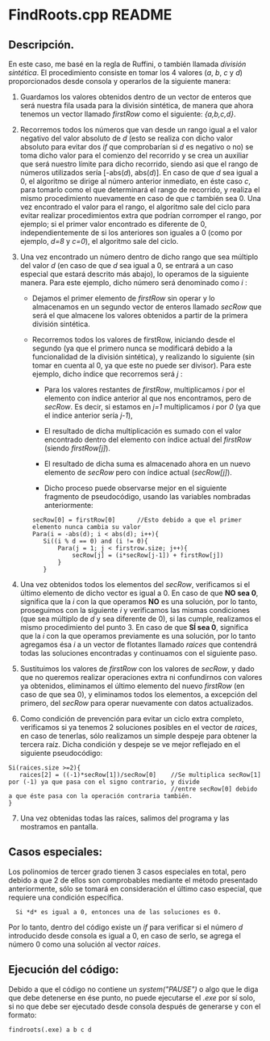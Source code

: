 # FindRoots.cpp README

## Descripción.

En este caso, me basé en la regla de Ruffini, o también llamada *división sintética*. 
El procedimiento consiste en tomar los 4 valores (*a*, *b*, *c* y *d*) proporcionados desde consola y operarlos de la siguiente manera:

  1. Guardamos los valores obtenidos dentro de un vector de enteros que será nuestra fila usada para la división sintética, de manera que ahora tenemos un vector llamado
  *firstRow* como el siguiente: *{a,b,c,d}*.

  2. Recorremos todos los números que van desde un rango igual a el valor negativo del valor absoluto de *d* (esto se realiza con dicho valor absoluto para evitar dos 
  *if* que comprobarían si *d* es negativo o no) se toma dicho valor para el comienzo del recorrido y se crea un auxiliar que será nuestro límite para dicho recorrido,
  siendo asi que el rango de números utilizados sería [-abs(*d*), abs(*d*)]. En caso de que *d* sea igual a 0, el algoritmo se dirige al número anterior inmediato, 
  en éste caso *c*, para tomarlo como el que determinará el rango de recorrido, y realiza el mismo procedimiento nuevamente en caso de que *c* también sea 0. 
  Una vez encontrado el valor para el rango, el algoritmo sale del ciclo para evitar realizar procedimientos extra que podrían corromper el rango, por ejemplo;
  si el primer valor encontrado es diferente de 0, independientemente de si los anteriores son iguales a 0 (como por ejemplo, *d=8* y *c=0*), el algoritmo sale del ciclo. 
  
  3. Una vez encontrado un número dentro de dicho rango que sea múltiplo del valor *d* (en caso de que *d* sea igual a 0, se entrará a un caso especial que estará descrito 
  más abajo), lo operamos de la siguiente manera. Para este ejemplo, dicho número será denominado como *i* :
     - Dejamos el primer elemento de *firstRow* sin operar y lo almacenamos en un segundo vector de enteros llamado *secRow* que será el que almacene los valores obtenidos 
       a partir de la primera división sintética.
     - Recorremos todos los valores de firstRow, iniciando desde el segundo (ya que el primero nunca se modificará debido a la funcionalidad de la división sintética), 
       y realizando lo siguiente (sin tomar en cuenta al 0, ya que este no puede ser divisor). Para este ejemplo, dicho índice que recorremos será *j* : 
       - Para los valores restantes de *firstRow*, multiplicamos *i* por el elemento con índice anterior al que nos encontramos, pero de *secRow*. Es decir, si estamos en *j=1*
         multiplicamos *i* por *0* (ya que el indice anterior sería *j-1*), 
       - El resultado de dicha multiplicación es sumado con el valor encontrado dentro del elemento con índice actual del *firstRow* (siendo *firstRow[j]*). 
       - El resultado de dicha suma es almacenado ahora en un nuevo elemento de *secRow* pero con índice actual (*secRow[j]*).
       
       - Dicho proceso puede observarse mejor en el siguiente fragmento de pseudocódigo, usando las variables nombradas anteriormente:
       
       ```
       secRow[0] = firstRow[0]      //Esto debido a que el primer elemento nunca cambia su valor
       Para(i = -abs(d); i < abs(d); i++){
          Si((i % d == 0) and (i != 0){
              Para(j = 1; j < firstrow.size; j++){
                  secRow[j] = (i*secRow[j-1]) + firstRow[j])
              }
          }
       ```
       
   4. Una vez obtenidos todos los elementos del *secRow*, verificamos si el último elemento de dicho vector es igual a 0. En caso de que **NO sea 0**, significa que la *i* 
   con la que operamos **NO** es una solución, por lo tanto, proseguimos con la siguiente *i* y verificamos las mismas condiciones (que sea múltiplo de *d* y sea diferente de 
   0), si las cumple, realizamos el mismo procedimiento del punto 3. En caso de que **SÍ sea 0**, significa que la *i* con la que operamos previamente es una solución, por lo 
   tanto agregamos ésa *i* a un vector de flotantes llamado *raices* que contendrá todas las soluciones encontradas y continuamos con el siguiente paso.
   
   5. Sustituimos los valores de *firstRow* con los valores de *secRow*, y dado que no queremos realizar operaciones extra ni confundirnos con valores ya obtenidos, eliminamos 
   el último elemento del nuevo *firstRow* (en caso de que sea 0), y eliminamos todos los elementos, a excepción del primero, del *secRow* para operar nuevamente con datos 
   actualizados.
   
   6. Como condición de prevención para evitar un ciclo extra completo, verificamos si ya tenemos 2 soluciones posibles en el vector de *raices*, en caso de tenerlas, sólo
   realizamos un simple despeje para obtener la tercera raíz. Dicha condición y despeje se ve mejor reflejado en el siguiente pseudocódigo:
   
   ```
   Si(raices.size >=2){
      raices[2] = ((-1)*secRow[1])/secRow[0]    //Se multiplica secRow[1] por (-1) ya que pasa con el signo contrario, y divide 
                                                //entre secRow[0] debido a que éste pasa con la operación contraria también.
   }
   ```
   
   7. Una vez obtenidas todas las raíces, salimos del programa y las mostramos en pantalla.
   
   ## Casos especiales:
   
   Los polinomios de tercer grado tienen 3 casos especiales en total, pero debido a que 2 de ellos son comprobables mediante el método presentado anteriormente, sólo 
   se tomará en consideración el último caso especial, que requiere una condición específica.
   
      Si *d* es igual a 0, entonces una de las soluciones es 0.
      
   Por lo tanto, dentro del código existe un *if* para verificar si el número *d* introducido desde consola es igual a 0, en caso de serlo, se agrega el número 0 como una
   solución al vector *raices*.

   ## Ejecución del código:
   
   Debido a que el código no contiene un *system("PAUSE")* o algo que le diga que debe detenerse en ése punto, no puede ejecutarse el *.exe* por sí solo, si no que debe
   ser ejecutado desde consola después de generarse y con el formato:
   
   ```
   findroots(.exe) a b c d
   ```
